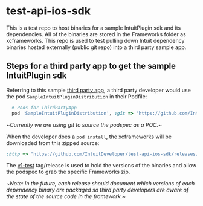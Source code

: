 # test-api-ios-sdk

This is a test repo to host binaries for a sample IntuitPlugin sdk and its dependencies. All of the binaries are stored in the Frameworks folder as xcframeworks. This repo is used to test pulling down Intuit dependency binaries hosted externally (public git repo) into a third party sample app.

## Steps for a third party app to get the sample IntuitPlugin sdk

Referring to this sample [third party app](https://github.intuit.com/jfang1/ThirdPartyApp), a third party developer would use the pod `SampleIntuitPluginDistribution` in their Podfile:

```ruby
  # Pods for ThirdPartyApp
  pod 'SampleIntuitPluginDistribution', :git => 'https://github.com/IntuitDeveloper/test-api-ios-sdk.git'
```

~*Currently we are using git to source the podspec as a POC.*~

When the developer does a `pod install`, the xcframeworks will be downloaded from this zipped source:

```ruby
:http => "https://github.com/IntuitDeveloper/test-api-ios-sdk/releases/download/v1-test/Frameworks.zip"
```

The [v1-test](https://github.com/IntuitDeveloper/test-api-ios-sdk/releases/tag/v1-test) tag/release is used to hold the versions of the binaries and allow the podspec to grab the specific Frameworks zip.

~*Note: In the future, each release should document which versions of each dependency binary are packaged so third party developers are aware of the state of the source code in the framework.*~